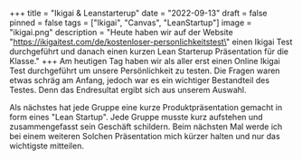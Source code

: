 +++
title = "Ikigai & Leanstarterup"
date = "2022-09-13"
draft = false
pinned = false
tags = ["Ikigai", "Canvas", "LeanStartup"]
image = "ikigai.png"
description = "Heute haben wir auf der Website \"https://ikigaitest.com/de/kostenloser-personlichkeitstest\"  einen Ikigai Test durchgeführt und danach einen kurzen Lean Starterup Präsentation für die Klasse."
+++
Am heutigen Tag haben wir als aller erst einen Online Ikigai Test durchgeführt um unsere Persönlichkeit zu testen. Die Fragen waren etwas schräg am Anfang, jedoch war es ein wichtiger Bestandteil des Testes. Denn das Endresultat ergibt sich aus unserem Auswahl.

Als nächstes hat jede Gruppe eine kurze Produktpräsentation gemacht in form eines "Lean Startup". Jede Gruppe musste kurz aufstehen und zusammengefasst sein Geschäft schildern. Beim nächsten Mal werde ich bei einem weiteren Solchen Präsentation mich kürzer halten und nur das wichtigste mitteilen.